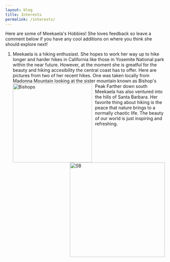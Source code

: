 ```yaml
---
layout: blog
title: Interests
permalink: /interests/
---
```


Here are some of Meekaela's Hobbies! She loves feedback so leave a comment below if you have any cool additions on where you think she should explore next!

1. Meekaela is a hiking enthusiast. She hopes to work her way up to hike longer and harder hikes in California like those in Yosemite National park within the near future. However, at the moment she is greatful for the beauty and hiking accesibility the central coast has to offer. Here are pictures from two of her recent hikes. One was taken locally from Madonna Mountain looking at the sister mountain known as Bishop's Peak <img src="{{site.baseurl}}/images/20210626_104911.jpg" alt="Bishops" width="250" style="float: left; margin-top: 0px; margin-right: 10px" />  Farther down south Meekaela has also ventured into the hills of Santa Barbara. Her favorite thing about hiking is the peace that nature brings to a normally chaotic life. The beauty of our world is just inspiring and refreshing.<img src="{{site.baseurl}}/images/20210501_115647.jpg" alt="SB" width="300" alt="Bishops" style="float: right; margin-bottom: 0px; margin-left: 10px" /> 
